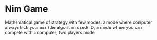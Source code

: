 # Nim Game

Mathematical game of strategy with few modes: a mode where computer always kick your ass (the algorithm used) :D; a mode where you can compete with a computer; two players mode
